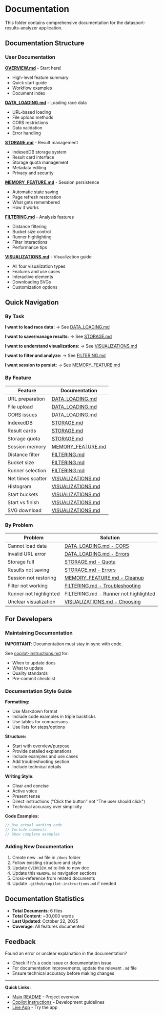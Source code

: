 # Documentation

This folder contains comprehensive documentation for the datasport-results-analyzer application.

## Documentation Structure

### User Documentation

**[OVERVIEW.md](OVERVIEW.md)** - Start here!
- High-level feature summary
- Quick start guide
- Workflow examples
- Document index

**[DATA_LOADING.md](DATA_LOADING.md)** - Loading race data
- URL-based loading
- File upload methods
- CORS restrictions
- Data validation
- Error handling

**[STORAGE.md](STORAGE.md)** - Result management
- IndexedDB storage system
- Result card interface
- Storage quota management
- Metadata editing
- Privacy and security

**[MEMORY_FEATURE.md](MEMORY_FEATURE.md)** - Session persistence
- Automatic state saving
- Page refresh restoration
- What gets remembered
- How it works

**[FILTERING.md](FILTERING.md)** - Analysis features
- Distance filtering
- Bucket size control
- Runner highlighting
- Filter interactions
- Performance tips

**[VISUALIZATIONS.md](VISUALIZATIONS.md)** - Visualization guide
- All four visualization types
- Features and use cases
- Interactive elements
- Downloading SVGs
- Customization options

## Quick Navigation

### By Task

**I want to load race data:**
→ See [DATA_LOADING.md](DATA_LOADING.md)

**I want to save/manage results:**
→ See [STORAGE.md](STORAGE.md)

**I want to understand visualizations:**
→ See [VISUALIZATIONS.md](VISUALIZATIONS.md)

**I want to filter and analyze:**
→ See [FILTERING.md](FILTERING.md)

**I want session to persist:**
→ See [MEMORY_FEATURE.md](MEMORY_FEATURE.md)

### By Feature

| Feature           | Documentation                                                             |
| ----------------- | ------------------------------------------------------------------------- |
| URL preparation   | [DATA_LOADING.md](DATA_LOADING.md#method-1-url-based-loading-recommended) |
| File upload       | [DATA_LOADING.md](DATA_LOADING.md#method-2-direct-file-upload)            |
| CORS issues       | [DATA_LOADING.md](DATA_LOADING.md#cors-restrictions)                      |
| IndexedDB         | [STORAGE.md](STORAGE.md#storage-technology)                               |
| Result cards      | [STORAGE.md](STORAGE.md#result-cards-ui)                                  |
| Storage quota     | [STORAGE.md](STORAGE.md#storage-quota-management)                         |
| Session memory    | [MEMORY_FEATURE.md](MEMORY_FEATURE.md)                                    |
| Distance filter   | [FILTERING.md](FILTERING.md#1-distance-filter)                            |
| Bucket size       | [FILTERING.md](FILTERING.md#2-bucket-size-filter)                         |
| Runner selection  | [FILTERING.md](FILTERING.md#3-runner-selection-filter)                    |
| Net times scatter | [VISUALIZATIONS.md](VISUALIZATIONS.md#1-net-times-scatter-plot)           |
| Histogram         | [VISUALIZATIONS.md](VISUALIZATIONS.md#2-net-times-histogram)              |
| Start buckets     | [VISUALIZATIONS.md](VISUALIZATIONS.md#3-stacked-start-buckets-histogram)  |
| Start vs finish   | [VISUALIZATIONS.md](VISUALIZATIONS.md#4-start-vs-finish-time-scatter)     |
| SVG download      | [VISUALIZATIONS.md](VISUALIZATIONS.md#downloading-visualizations)         |

### By Problem

| Problem                | Solution                                                                           |
| ---------------------- | ---------------------------------------------------------------------------------- |
| Cannot load data       | [DATA_LOADING.md - CORS](DATA_LOADING.md#cors-restrictions)                        |
| Invalid URL error      | [DATA_LOADING.md - Errors](DATA_LOADING.md#error-handling)                         |
| Storage full           | [STORAGE.md - Quota](STORAGE.md#storage-quota-management)                          |
| Results not saving     | [STORAGE.md - Errors](STORAGE.md#error-handling)                                   |
| Session not restoring  | [MEMORY_FEATURE.md - Cleanup](MEMORY_FEATURE.md#cleanup)                           |
| Filter not working     | [FILTERING.md - Troubleshooting](FILTERING.md#troubleshooting)                     |
| Runner not highlighted | [FILTERING.md - Runner not highlighted](FILTERING.md#runner-not-highlighted)       |
| Unclear visualization  | [VISUALIZATIONS.md - Choosing](VISUALIZATIONS.md#choosing-the-right-visualization) |

## For Developers

### Maintaining Documentation

**IMPORTANT**: Documentation must stay in sync with code.

See [copilot-instructions.md](../.github/copilot-instructions.md#documentation-maintenance-rules) for:
- When to update docs
- What to update
- Quality standards
- Pre-commit checklist

### Documentation Style Guide

**Formatting:**
- Use Markdown format
- Include code examples in triple backticks
- Use tables for comparisons
- Use lists for steps/options

**Structure:**
- Start with overview/purpose
- Provide detailed explanations
- Include examples and use cases
- Add troubleshooting section
- Include technical details

**Writing Style:**
- Clear and concise
- Active voice
- Present tense
- Direct instructions ("Click the button" not "The user should click")
- Technical accuracy over simplicity

**Code Examples:**
```javascript
// Use actual working code
// Include comments
// Show complete examples
```

### Adding New Documentation

1. Create new `.md` file in `/docs` folder
2. Follow existing structure and style
3. Update `OVERVIEW.md` to link to new doc
4. Update this `README.md` navigation sections
5. Cross-reference from related documents
6. Update `.github/copilot-instructions.md` if needed

## Documentation Statistics

- **Total Documents**: 6 files
- **Total Content**: ~30,000 words
- **Last Updated**: October 22, 2025
- **Coverage**: All features documented

## Feedback

Found an error or unclear explanation in the documentation?
- Check if it's a code issue or documentation issue
- For documentation improvements, update the relevant `.md` file
- Ensure technical accuracy before making changes

---

**Quick Links:**
- [Main README](../README.md) - Project overview
- [Copilot Instructions](../.github/copilot-instructions.md) - Development guidelines
- [Live App](https://bukowskiadam.github.io/datasport-results-analyzer/) - Try the app
